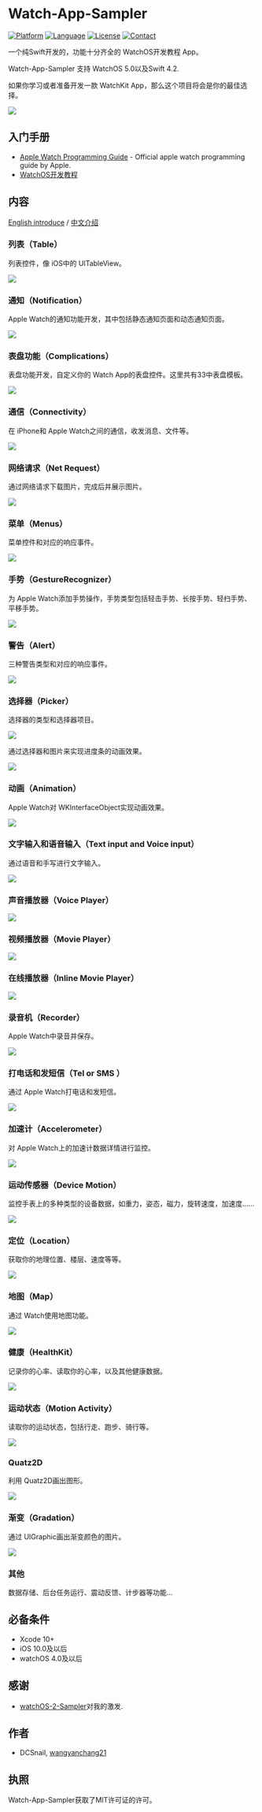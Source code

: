 # Watch-App-Sampler

[![Platform](https://img.shields.io/badge/platform-%20watchOS%20%7C%20iOS-lightgray.svg)]()
[![Language](https://img.shields.io/badge/swift-4.2-orange.svg)](http://swift.org)
[![License](http://img.shields.io/badge/license-MIT-blue.svg)](http://mit-license.org)
[![Contact](https://img.shields.io/badge/contact-wangyanchang21-green.svg)](https://github.com/wangyanchang21)


一个纯Swift开发的，功能十分齐全的 WatchOS开发教程 App。

Watch-App-Sampler 支持 WatchOS 5.0以及Swift 4.2.

如果你学习或者准备开发一款 WatchKit App，那么这个项目将会是你的最佳选择。

![](https://github.com/wangyanchang21/Watch-App-Sampler/blob/master/image/watch.jpg)


## 入门手册

- [Apple Watch Programming Guide](https://developer.apple.com/library/ios/documentation/General/Conceptual/WatchKitProgrammingGuide/index.html) - Official apple watch programming guide by Apple.
- [WatchOS开发教程](https://blog.csdn.net/wangyanchang21/article/details/80928126)

## 内容

[English introduce](https://github.com/wangyanchang21/Watch-App-Sampler) / [中文介绍](https://github.com/wangyanchang21/Watch-App-Sampler/blob/master/README_chinese.md)


### 列表（Table）

列表控件，像 iOS中的 UITableView。

![](https://github.com/wangyanchang21/Watch-App-Sampler/blob/master/image/table.gif)

### 通知（Notification）

Apple Watch的通知功能开发，其中包括静态通知页面和动态通知页面。

![](https://github.com/wangyanchang21/Watch-App-Sampler/blob/master/image/notification.gif)

### 表盘功能（Complications）

表盘功能开发，自定义你的 Watch App的表盘控件。这里共有33中表盘模板。

![](https://github.com/wangyanchang21/Watch-App-Sampler/blob/master/image/complication.png)

### 通信（Connectivity）

在 iPhone和 Apple Watch之间的通信，收发消息、文件等。

![](https://github.com/wangyanchang21/Watch-App-Sampler/blob/master/image/connectivity.gif)

### 网络请求（Net Request）

通过网络请求下载图片，完成后并展示图片。

![](https://github.com/wangyanchang21/Watch-App-Sampler/blob/master/image/request.gif)

### 菜单（Menus）

菜单控件和对应的响应事件。

![](https://github.com/wangyanchang21/Watch-App-Sampler/blob/master/image/menum.gif)


### 手势（GestureRecognizer）

为 Apple Watch添加手势操作，手势类型包括轻击手势、长按手势、轻扫手势、平移手势。

![](https://github.com/wangyanchang21/Watch-App-Sampler/blob/master/image/gesture.gif)


### 警告（Alert）

三种警告类型和对应的响应事件。

![](https://github.com/wangyanchang21/Watch-App-Sampler/blob/master/image/alert.gif)

### 选择器（Picker）

选择器的类型和选择器项目。

![](https://github.com/wangyanchang21/Watch-App-Sampler/blob/master/image/picker.gif)

通过选择器和图片来实现进度条的动画效果。

![](https://github.com/wangyanchang21/Watch-App-Sampler/blob/master/image/progress.gif)

### 动画（Animation）

Apple Watch对 WKInterfaceObject实现动画效果。

![](https://github.com/wangyanchang21/Watch-App-Sampler/blob/master/image/animation.gif)

### 文字输入和语音输入（Text input and Voice input）

通过语音和手写进行文字输入。

![](https://github.com/wangyanchang21/Watch-App-Sampler/blob/master/image/textInput.gif)

### 声音播放器（Voice Player）

![](https://github.com/wangyanchang21/Watch-App-Sampler/blob/master/image/voicePlayer.gif)

### 视频播放器（Movie Player）

![](https://github.com/wangyanchang21/Watch-App-Sampler/blob/master/image/moviePlayer.gif)

### 在线播放器（Inline Movie Player）

![](https://github.com/wangyanchang21/Watch-App-Sampler/blob/master/image/inlinePlayer.gif)

### 录音机（Recorder）

Apple Watch中录音并保存。

![](https://github.com/wangyanchang21/Watch-App-Sampler/blob/master/image/record.gif)

### 打电话和发短信（Tel or SMS ）

通过 Apple Watch打电话和发短信。

![](https://github.com/wangyanchang21/Watch-App-Sampler/blob/master/image/openUrl.gif)

### 加速计（Accelerometer）

对 Apple Watch上的加速计数据详情进行监控。

![](https://github.com/wangyanchang21/Watch-App-Sampler/blob/master/image/accelerometer.png)

### 运动传感器（Device Motion）

监控手表上的多种类型的设备数据，如重力，姿态，磁力，旋转速度，加速度......

![](https://github.com/wangyanchang21/Watch-App-Sampler/blob/master/image/deviceMotion.gif)

### 定位（Location）

获取你的地理位置、楼层、速度等等。

![](https://github.com/wangyanchang21/Watch-App-Sampler/blob/master/image/location.png)

### 地图（Map）

通过 Watch使用地图功能。

![](https://github.com/wangyanchang21/Watch-App-Sampler/blob/master/image/map.png)

### 健康（HealthKit）

记录你的心率、读取你的心率，以及其他健康数据。

![](https://github.com/wangyanchang21/Watch-App-Sampler/blob/master/image/heartRate.PNG)

### 运动状态（Motion Activity）

读取你的运动状态，包括行走、跑步、骑行等。

![](https://github.com/wangyanchang21/Watch-App-Sampler/blob/master/image/motionActivity.PNG)

### Quatz2D

利用 Quatz2D画出图形。

![](https://github.com/wangyanchang21/Watch-App-Sampler/blob/master/image/quatz.gif)

### 渐变（Gradation）

通过 UIGraphic画出渐变颜色的图片。

![](https://github.com/wangyanchang21/Watch-App-Sampler/blob/master/image/graphic.gif)


### 其他

数据存储、后台任务运行、震动反馈、计步器等功能...


## 必备条件

- Xcode 10+
- iOS 10.0及以后
- watchOS 4.0及以后

## 感谢

- [watchOS-2-Sampler](https://github.com/shu223/watchOS-2-Sampler)对我的激发.

## 作者

- DCSnail, [wangyanchang21](https://github.com/wangyanchang21)

## 执照

Watch-App-Sampler获取了MIT许可证的许可。

